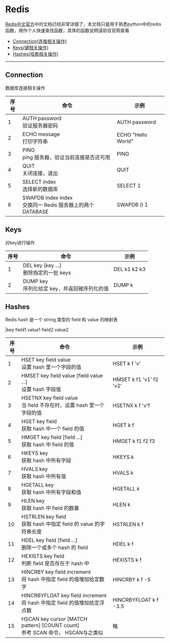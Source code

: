 # Redis

[Redis中文官方](Redis中文官方)中的文档已经非常详细了，本文档只是用于熟悉python中的redis函数，用作个人快速查找函数，具体的函数说明请前往官网查看

+ [Connection(连接相关操作)](#Connection)
+ [Keys(键相关操作)](#Keys)
+ [Hashes(哈希相关操作)](#Hashes)

___

## Connection

数据库连接相关操作

序号|命令|示例
-|-|-
1|AUTH password<br>验证服务器密码<br>|AUTH password
2|ECHO message<br>打印字符串<br>|ECHO "Hello World"
3|PING<br>ping 服务器，验证当前连接是否还可用<br>|PING
4|QUIT<br>关闭连接，退出<br>|QUIT
5|SELECT index<br>选择新的数据库<br>|SELECT 1
6|SWAPDB index index<br>交换同一 Redis 服务器上的两个DATABASE<br>|SWAPDB 0 1

## Keys

对key进行操作

序号|命令|示例
-|-|-
1|DEL key [key ...]<br>删除指定的一批 keys<br>|DEL k1 k2 k3
2|DUMP key<br>序列化给定 key，并返回被序列化的值<br>|DUMP k

## Hashes

Redis hash 是一个 string 类型的 field 和 value 的映射表

|key field1 value1 field2 value2

序号|命令|示例
-|-|-
1|HSET key field value<br>设置 hash 里一个字段的值<br>|HSET k f 'v'
2|HMSET key field value [field value ...]<br>设置 hash 字段值<br>|HMSET k f1 'v1' f2 'v2'
3|HSETNX key field value<br>当 field 不存在时，设置 hash 里一个字段的值<br>|HSETNX k f 'v'f
4|HGET key field<br>获取 hash 中一个 field 的值<br>|HGET k f
5|HMGET key field [field ...]<br>获取 hash 中 field 的值<br>|HMGET k f1 f2 f3
6|HKEYS key<br>获取 hash 中所有字段<br>|HKEYS k
7|HVALS key<br>获取 hash 中所有值<br>|HVALS k
8|HGETALL key<br>获取 hash 中所有字段和值<br>|HGETALL k
9|HLEN key<br>获取 hash 中 field 的数量<br>|HLEN k
10|HSTRLEN key field<br>获取 hash 中指定 field 的 value 的字符串长度<br>|HSTRLEN k f
11|HDEL key field [field ...]<br>删除一个或多个 hash 的 field<br>|HDEL k f
12|HEXISTS key field<br>判断 field 是否存在于 hash 中<br>|HEXISTS k f
13|HINCRBY key field increment<br>将 hash 中指定 field 的值增加给定数字<br>|HINCRBY k f -5
14|HINCRBYFLOAT key field increment<br>将 hash 中指定 field 的值增加给定浮点数<br>|HINCRBYFLOAT k f -3.5
15|HSCAN key cursor [MATCH pattern] [COUNT count]<br>参考 SCAN 命令， HSCAN与之类似|略
